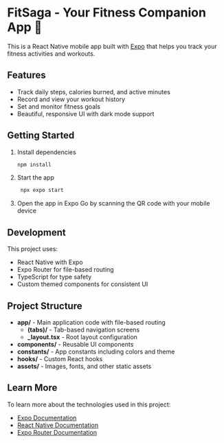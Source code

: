 # FitSaga - Your Fitness Companion App 💪

This is a React Native mobile app built with [Expo](https://expo.dev) that helps you track your fitness activities and workouts.

## Features

- Track daily steps, calories burned, and active minutes
- Record and view your workout history
- Set and monitor fitness goals
- Beautiful, responsive UI with dark mode support

## Getting Started

1. Install dependencies

   ```bash
   npm install
   ```

2. Start the app

   ```bash
    npx expo start
   ```

3. Open the app in Expo Go by scanning the QR code with your mobile device

## Development

This project uses:
- React Native with Expo
- Expo Router for file-based routing
- TypeScript for type safety
- Custom themed components for consistent UI

## Project Structure

- **app/** - Main application code with file-based routing
  - **(tabs)/** - Tab-based navigation screens
  - **_layout.tsx** - Root layout configuration
- **components/** - Reusable UI components
- **constants/** - App constants including colors and theme
- **hooks/** - Custom React hooks
- **assets/** - Images, fonts, and other static assets

## Learn More

To learn more about the technologies used in this project:

- [Expo Documentation](https://docs.expo.dev)
- [React Native Documentation](https://reactnative.dev/docs/getting-started)
- [Expo Router Documentation](https://docs.expo.dev/router/introduction)
